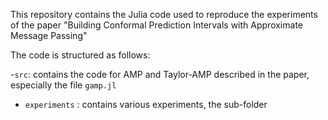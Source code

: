 This repository contains the Julia code used to reproduce the experiments of the paper "Building Conformal Prediction Intervals with Approximate Message Passing"

The code is structured as follows:

-`src`: contains the code for AMP and Taylor-AMP described in the paper, especially the file `gamp.jl`
- `experiments` : contains various experiments, the sub-folder 
